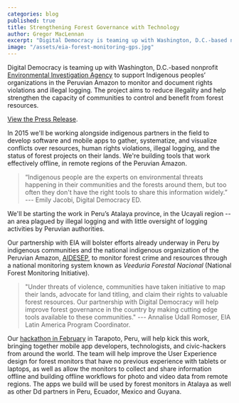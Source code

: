 ```yaml
---
categories: blog
published: true
title: Strengthening Forest Governance with Technology
author: Gregor MacLennan
excerpt: "Digital Democracy is teaming up with Washington, D.C.-based nonprofit Environmental Investigation Agency to support Indigenous peoples’ organizations in the Peruvian Amazon to monitor and document rights violations and illegal logging."
image: "/assets/eia-forest-monitoring-gps.jpg"
---
```


Digital Democracy is teaming up with Washington, D.C.-based nonprofit [Environmental Investigation Agency](http://www.eia-global.org) to support Indigenous peoples’ organizations in the Peruvian Amazon to monitor and document rights violations and illegal logging. The project aims to reduce illegality and help strengthen the capacity of communities to control and benefit from forest resources.

[View the Press Release](http://files.digital-democracy.org/20150114_eia_forest_governance_pr.pdf).

In 2015 we'll be working alongside indigenous partners in the field to develop software and mobile apps to gather, systematize, and visualize conflicts over resources, human rights violations, illegal logging, and the status of forest projects on their lands. We're building tools that work effectively offline, in remote regions of the Peruvian Amazon.

> “Indigenous people are the experts on environmental threats happening in their communities
> and the forests around them, but too often they don't have the right tools to share this information widely.” ---&nbsp;Emily Jacobi, Digital Democracy ED.

We'll be starting the work in Peru’s Atalaya province, in the Ucayali region -- an area plagued by illegal logging and with little oversight of logging activities by Peruvian authorities.

Our partnership with EIA will bolster efforts already underway in Peru by indigenous communities and the national indigenous organization of the Peruvian Amazon, [AIDESEP](http://www.aidesep.org.pe), to monitor forest crime and resources through a national monitoring system known as _Veeduria Forestal Nacional_ (National Forest Monitoring Initiative).

> "Under threats of violence, communities have taken initiative to map their lands,
> advocate for land titling, and claim their rights to valuable forest resources.
> Our partnership with Digital Democracy will help improve forest governance in the
> country by making cutting edge tools available to these communities." ---&nbsp;Annalise Udall Romoser, EIA Latin America Program Coordinator.

Our [hackathon in February](http://www.hacktherainforest.org/) in Tarapoto, Peru, will help kick this work, bringing together mobile app developers, technologists, and civic-hackers from around the world. The team will help improve the User Experience design for forest monitors that have no previous experience with tablets or laptops, as well as allow the monitors to collect and share information offline and building offline workflows for photo and video data from remote regions. The apps we build will be used by forest monitors in Atalaya as well as other Dd partners in Peru, Ecuador, Mexico and Guyana.
